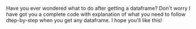Have you ever wondered what to do after getting a dataframe? 
  Don't worry I have got you a complete code with explanation of what you need to follow dtep-by-step when you get any dataframe.
  I hope you'll like this!
